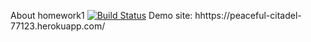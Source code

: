 About homework1
[![Build Status](https://travis-ci.org/ggozdeonal/myDemoApp.svg?branch=master)](https://travis-ci.org/ggozdeonal/myDemoApp)
Demo site: hhttps://peaceful-citadel-77123.herokuapp.com/
